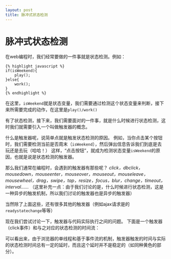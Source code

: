 ```yaml
---
layout: post
title: 脉冲式状态检测
---
```


脉冲式状态检测
==============

在web编程时，我们经常要做的一件事就是状态检测。例如：

    {% highlight javascript %}
    if(isWeekend){
        play();    
    }else{
        work();
    }
    {% endhighlight %}

在这里，`isWeekend`就是状态变量，我们需要通过检测这个状态变量来判断，接下来所需要完成的动作，在这里是`play()/work()`

有了状态检测，接下来，我们需要面对的一件事，就是什么时候进行状态检测，这时我们就需要引入一个叫做触发器的概念。

什么是触发器呢，说简单点就是触发状态检测的原因。
例如，当你点击某个按钮时，我们需要检测当前是否周末（`isWeekend`），然后弹出信息告诉我们到底是去玩还是去玩（哈哈！）
这样，“点击按钮”，就成为检测状态变量`isWeekend`的原因，也就是说是状态检测的触发器。

那么我们通常在编程时，会遇到的触发器有那些呢？
_click，dbclick，mousedown，mouseenter，mouseover，mouseout，mouseleave，mousewheel，drag，swipe，tap，resize，focus，blur，change，timeout，interval......_
（这里补充一点：由于我们讨论的是，什么时候进行状态检测，这是一种异步的触发机制，所以我们讨论的触发器也是异步的触发器）

当然除了上面这些，还有很多其他的触发器（例如ajax请求是的`readystatechange`等等）

现在我们尝试讨论一下，触发器与代码实际执行之间的问题。
下面是一个触发器（click事件）和与之对应的状态检测的时间流：



可以看出来，由于浏览器的单线程和基于事件流的机制，触发器触发的时间与实际的状态检测时间总有一定的延时，而且这个延时并不是稳定的（如同种黄色的部分）。
